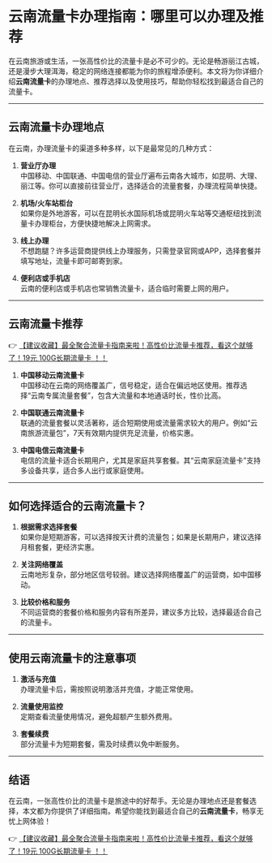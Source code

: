 # 云南流量卡办理指南：哪里可以办理及推荐

在云南旅游或生活，一张高性价比的流量卡是必不可少的。无论是畅游丽江古城，还是漫步大理洱海，稳定的网络连接都能为你的旅程增添便利。本文将为你详细介绍**云南流量卡**的办理地点、推荐选择以及使用技巧，帮助你轻松找到最适合自己的流量卡。

---

## 云南流量卡办理地点

在云南，办理流量卡的渠道多种多样，以下是最常见的几种方式：

1. **营业厅办理**  
   中国移动、中国联通、中国电信的营业厅遍布云南各大城市，如昆明、大理、丽江等。你可以直接前往营业厅，选择适合的流量套餐，办理流程简单快捷。

2. **机场/火车站柜台**  
   如果你是外地游客，可以在昆明长水国际机场或昆明火车站等交通枢纽找到流量卡办理柜台，方便快捷地解决上网需求。

3. **线上办理**  
   不想跑腿？许多运营商提供线上办理服务，只需登录官网或APP，选择套餐并填写地址，流量卡即可邮寄到家。

4. **便利店或手机店**  
   云南的便利店或手机店也常销售流量卡，适合临时需要上网的用户。

---

## 云南流量卡推荐

👉 [【建议收藏】最全聚合流量卡指南来啦！高性价比流量卡推荐，看这个就够了！19元 100G长期流量卡 ！！](https://bit.ly/Liuliangka)

1. **中国移动云南流量卡**  
   中国移动在云南的网络覆盖广，信号稳定，适合在偏远地区使用。推荐选择“云南专属流量套餐”，包含大流量和本地通话时长，性价比高。

2. **中国联通云南流量卡**  
   联通的流量套餐以灵活著称，适合短期使用或流量需求较大的用户。例如“云南旅游流量包”，7天有效期内提供充足流量，价格实惠。

3. **中国电信云南流量卡**  
   电信的流量卡适合长期用户，尤其是家庭共享套餐。其“云南家庭流量卡”支持多设备共享，适合多人出行或家庭使用。

---

## 如何选择适合的云南流量卡？

1. **根据需求选择套餐**  
   如果你是短期游客，可以选择按天计费的流量包；如果是长期用户，建议选择月租套餐，更经济实惠。

2. **关注网络覆盖**  
   云南地形复杂，部分地区信号较弱。建议选择网络覆盖广的运营商，如中国移动。

3. **比较价格和服务**  
   不同运营商的套餐价格和服务内容有所差异，建议多方比较，选择最适合自己的流量卡。

---

## 使用云南流量卡的注意事项

1. **激活与充值**  
   办理流量卡后，需按照说明激活并充值，才能正常使用。

2. **流量使用监控**  
   定期查看流量使用情况，避免超额产生额外费用。

3. **套餐续费**  
   部分流量卡为短期套餐，需及时续费以免中断服务。

---

## 结语

在云南，一张高性价比的流量卡是旅途中的好帮手。无论是办理地点还是套餐选择，本文都为你提供了详细指南。希望你能找到最适合自己的**云南流量卡**，畅享无忧上网体验！

👉 [【建议收藏】最全聚合流量卡指南来啦！高性价比流量卡推荐，看这个就够了！19元 100G长期流量卡 ！！](https://bit.ly/Liuliangka)